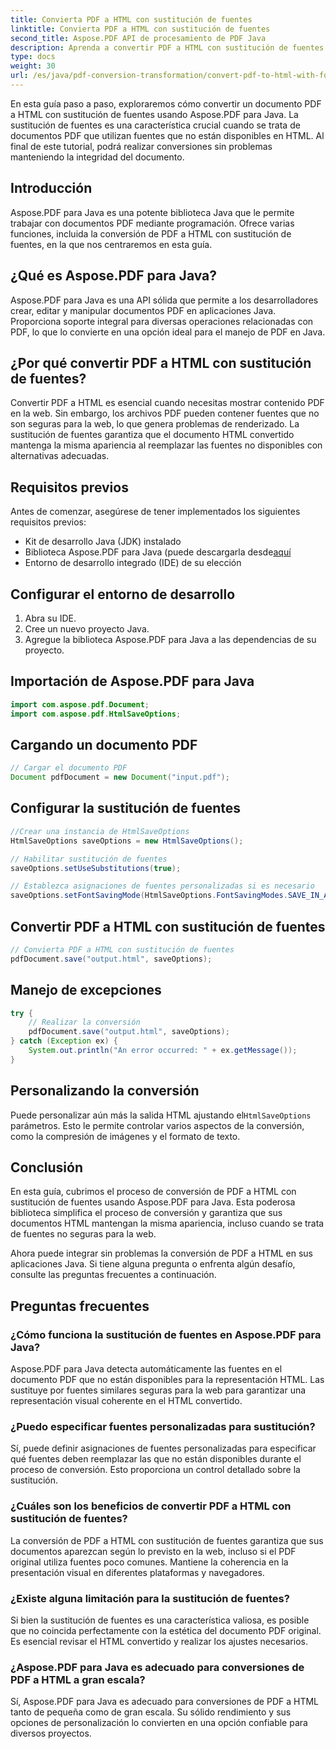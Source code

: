 ```yaml
---
title: Convierta PDF a HTML con sustitución de fuentes
linktitle: Convierta PDF a HTML con sustitución de fuentes
second_title: Aspose.PDF API de procesamiento de PDF Java
description: Aprenda a convertir PDF a HTML con sustitución de fuentes usando Aspose.PDF para Java. Guía paso a paso con código fuente para conversiones perfectas. ¡Optimiza tu contenido web ahora!
type: docs
weight: 30
url: /es/java/pdf-conversion-transformation/convert-pdf-to-html-with-font-substitution/
---
```


En esta guía paso a paso, exploraremos cómo convertir un documento PDF a HTML con sustitución de fuentes usando Aspose.PDF para Java. La sustitución de fuentes es una característica crucial cuando se trata de documentos PDF que utilizan fuentes que no están disponibles en HTML. Al final de este tutorial, podrá realizar conversiones sin problemas manteniendo la integridad del documento.

## Introducción

Aspose.PDF para Java es una potente biblioteca Java que le permite trabajar con documentos PDF mediante programación. Ofrece varias funciones, incluida la conversión de PDF a HTML con sustitución de fuentes, en la que nos centraremos en esta guía.

## ¿Qué es Aspose.PDF para Java?

Aspose.PDF para Java es una API sólida que permite a los desarrolladores crear, editar y manipular documentos PDF en aplicaciones Java. Proporciona soporte integral para diversas operaciones relacionadas con PDF, lo que lo convierte en una opción ideal para el manejo de PDF en Java.

## ¿Por qué convertir PDF a HTML con sustitución de fuentes?

Convertir PDF a HTML es esencial cuando necesitas mostrar contenido PDF en la web. Sin embargo, los archivos PDF pueden contener fuentes que no son seguras para la web, lo que genera problemas de renderizado. La sustitución de fuentes garantiza que el documento HTML convertido mantenga la misma apariencia al reemplazar las fuentes no disponibles con alternativas adecuadas.

## Requisitos previos

Antes de comenzar, asegúrese de tener implementados los siguientes requisitos previos:

- Kit de desarrollo Java (JDK) instalado
-  Biblioteca Aspose.PDF para Java (puede descargarla desde[aquí](https://releases.aspose.com/pdf/java/)
- Entorno de desarrollo integrado (IDE) de su elección

## Configurar el entorno de desarrollo

1. Abra su IDE.
2. Cree un nuevo proyecto Java.
3. Agregue la biblioteca Aspose.PDF para Java a las dependencias de su proyecto.

## Importación de Aspose.PDF para Java

```java
import com.aspose.pdf.Document;
import com.aspose.pdf.HtmlSaveOptions;
```

## Cargando un documento PDF

```java
// Cargar el documento PDF
Document pdfDocument = new Document("input.pdf");
```

## Configurar la sustitución de fuentes

```java
//Crear una instancia de HtmlSaveOptions
HtmlSaveOptions saveOptions = new HtmlSaveOptions();

// Habilitar sustitución de fuentes
saveOptions.setUseSubstitutions(true);

// Establezca asignaciones de fuentes personalizadas si es necesario
saveOptions.setFontSavingMode(HtmlSaveOptions.FontSavingModes.SAVE_IN_ALL_FORMATS);
```

## Convertir PDF a HTML con sustitución de fuentes

```java
// Convierta PDF a HTML con sustitución de fuentes
pdfDocument.save("output.html", saveOptions);
```

## Manejo de excepciones

```java
try {
    // Realizar la conversión
    pdfDocument.save("output.html", saveOptions);
} catch (Exception ex) {
    System.out.println("An error occurred: " + ex.getMessage());
}
```

## Personalizando la conversión

 Puede personalizar aún más la salida HTML ajustando el`HtmlSaveOptions` parámetros. Esto le permite controlar varios aspectos de la conversión, como la compresión de imágenes y el formato de texto.

## Conclusión

En esta guía, cubrimos el proceso de conversión de PDF a HTML con sustitución de fuentes usando Aspose.PDF para Java. Esta poderosa biblioteca simplifica el proceso de conversión y garantiza que sus documentos HTML mantengan la misma apariencia, incluso cuando se trata de fuentes no seguras para la web.

Ahora puede integrar sin problemas la conversión de PDF a HTML en sus aplicaciones Java. Si tiene alguna pregunta o enfrenta algún desafío, consulte las preguntas frecuentes a continuación.

## Preguntas frecuentes

### ¿Cómo funciona la sustitución de fuentes en Aspose.PDF para Java?

Aspose.PDF para Java detecta automáticamente las fuentes en el documento PDF que no están disponibles para la representación HTML. Las sustituye por fuentes similares seguras para la web para garantizar una representación visual coherente en el HTML convertido.

### ¿Puedo especificar fuentes personalizadas para sustitución?

Sí, puede definir asignaciones de fuentes personalizadas para especificar qué fuentes deben reemplazar las que no están disponibles durante el proceso de conversión. Esto proporciona un control detallado sobre la sustitución.

### ¿Cuáles son los beneficios de convertir PDF a HTML con sustitución de fuentes?

La conversión de PDF a HTML con sustitución de fuentes garantiza que sus documentos aparezcan según lo previsto en la web, incluso si el PDF original utiliza fuentes poco comunes. Mantiene la coherencia en la presentación visual en diferentes plataformas y navegadores.

### ¿Existe alguna limitación para la sustitución de fuentes?

Si bien la sustitución de fuentes es una característica valiosa, es posible que no coincida perfectamente con la estética del documento PDF original. Es esencial revisar el HTML convertido y realizar los ajustes necesarios.

### ¿Aspose.PDF para Java es adecuado para conversiones de PDF a HTML a gran escala?

Sí, Aspose.PDF para Java es adecuado para conversiones de PDF a HTML tanto de pequeña como de gran escala. Su sólido rendimiento y sus opciones de personalización lo convierten en una opción confiable para diversos proyectos.